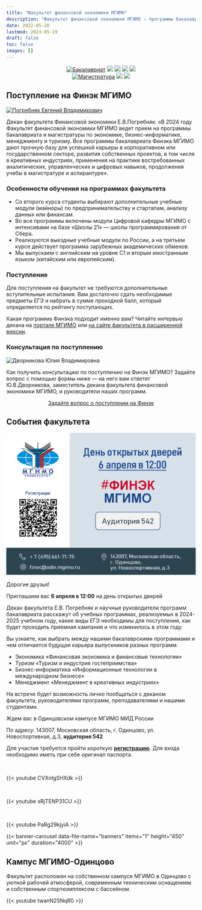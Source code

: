 ```yaml
---
title: "Факультет финансовой экономики МГИМО"
description: "Факультет финансовой экономики МГИМО — программы бакалавриата и магистратуры по экономике, бизнес-информатике и туризму на кампусе в Одинцово."
date: 2022-05-28
lastmod: 2023-05-19
draft: false
toc: false
images: []
---
```


[econ]: /program/undergrad/economics
[itmb]: /program/undergrad/itmb
[mgt]: /program/undergrad/management
[tourism]: /program/undergrad/tourism
[ai]: https://ai.mgimo.ru
[digital]: /program/masters/digital-finance

<!-- Перенаправить сюда digital finance. -->

[bac-badge]: https://img.shields.io/badge/-Бакалавриат-2892D7
[mag-badge]: https://img.shields.io/badge/-Магистратура-1EB3A1
[econ-badge]: https://img.shields.io/badge/Экономика-ФЭТ-2892D7
[mgt-badge]: https://img.shields.io/badge/Менеджмент-МКИ-2892D7
[bi-badge]: https://img.shields.io/badge/Бизнес--информатика-ИТМБ-2892D7
[t-badge]: https://img.shields.io/badge/Туризм-ТиГ-2892D7
[econ-badge-mag]: https://img.shields.io/badge/Экономика-Цифровые_финансы-1EB3A1
[bi-badge-mag]: https://img.shields.io/badge/Бизнес--информатика-Искусственный_интеллект-1EB3A1

<center>

[![Бакалавриат][bac-badge]](program/undergrad/)
[![][econ-badge]][econ]
[![][bi-badge]][itmb]
[![][mgt-badge]][mgt]
[![][t-badge]][tourism]  
[![Магистратура][mag-badge]](program/masters/)
[![][econ-badge-mag]][digital]
[![][bi-badge-mag]][ai]

</center>

## Поступление на Финэк МГИМО

<a href="https://mgimo.ru/people/pogrebnyak/" class="float-left mr-3 pt-2">
<img
    src="/images/person/epogrebnyak2.jpg"
    alt="Погребняк Евгений Владимирович"
    title="Погребняк Евгений Владимирович"
    class="rounded-photo"
/>
</a>

Декан факультета Финансовой экономики Е.В.Погребняк: «В 2024 году Факультет финансовой экономики МГИМО ведет прием на программы бакалавриата и магистратуры по экономике, бизнес-информатике, менеджменту и туризму. Все программы бакалавриата Финэка МГИМО дают прочную базу для успешной карьеры в корпоративном или государственном секторе, развития собственных проектов, в том числе в креативных индустриях, применения на практике востребованных аналитических, управленческих и цифровых навыков, продолжения учебы в магистратуре и аспирантуре».

### Особенности обучения на программах факультета

- Со второго курса студенты выбирают дополнительные учебные модули
(майноры) по предпринимательству и стартапам, анализу данных или
финансам.
- Во все программы включены модули Цифровой кафедры МГИМО с
интенсивами на базе «Школы 21» — школы программирования от
Сбера.
- Реализуются выездные учебные модули по России, а на третьем курсе
действует программа зарубежных академических обменов.
- Мы выпускаем с английским на уровне С1 и вторым иностранным
языком (китайским или европейским).

### Поступление

Для поступления на факультет не требуются дополнительные вступительные испытания. Вам достаточно сдать необходимые предметы ЕГЭ и набрать в сумме проходной балл, который определяется по рейтингу поступающих.

Какая программа Финэка подходит именно вам? Читайте интервью декана на [портале МГИМО](https://mgimo.ru/about/news/main/finec-2022/) или [на сайте факультета в расширенной версии](about/interview).

### Консультация по поступлению

<div class="float-left mr-3 pt-2">
<img
    src="/images/person/dvornikova2.jpg"
    alt="Дворникова Юлия Владимировна"
    title="Дворникова Юлия Владимировна"
    class="rounded-photo"
/>
</div>

Как получить консультацию по поступлению на Финэк МГИМО? Задайте вопрос с помощью формы ниже —
на него вам ответят Ю.В.Дворникова, заместитель декана факультета финансовой экономики МГИМО,
и руководители наших программ.

<div align="center">

<a class="btn btn-primary btn-lg px-4 mb-2"  href="https://forms.gle/tRBb3VAGNyV53uAv5" role="button">Задайте вопрос о поступлении на Финэк</a>

</div>

## События факультета

![](open_doors_day.png)

Дорогие друзья!

Приглашаем вас **6 апреля в 12:00** на день открытых дверей

Декан факультета Е.В. Погребняк и научные руководители программ бакалавриата расскажут об учебных программах, реализуемых в 2024-2025 учебном году, какие виды ЕГЭ необходимы для поступления, как будет проходить приемная кампания и что изменилось в этом году.

Вы узнаете, как выбрать между нашими бакалаврскими программами и чем отличается будущая карьера выпускников разных программ:

-	Экономика «Финансовая экономика и финансовые технологии»
-	Туризм «Туризм и индустрия гостеприимства»
-	Бизнес-информатика «Информационные технологии в международном бизнесе»
-	Менеджмент «Менеджмент в креативных индустриях»

На встрече будет возможность лично пообщаться с деканом факультета, руководителями программ, преподавателями и нашими студентами.

Ждем вас в Одинцовском кампусе МГИМО МИД России

По адресу: 143007, Московская область, г. Одинцово, 
ул. Новоспортивная, д.3, **аудитория 542**

Для участия требуется пройти короткую **[регистрацию](https://docs.google.com/forms/d/e/1FAIpQLSfhoS1Zw8kOGH2jVB42lQIVGew5nUZYib39q_MMA7xLQlqg4g/viewform)**. 
Для входа необходимо иметь при себе оригинал паспорта.


<p>&nbsp;</p>
{{< youtube CVXnIgSHXdk >}}

<p>&nbsp;</p>
{{< youtube xRjTENP31CU >}}

<p>&nbsp;</p>
{{< youtube PaRg29kjyiA >}}

<!-- Файлы:

/data/banners.yaml
/images/index-banners/*

-->

{{< banner-carousel data-file-name="banners" items="1" height="450" unit="px" duration="4000" >}}

## Кампус МГИМО-Одинцово

Факультет расположен на собственном кампусе МГИМО в Одинцово
с уютной рабочей атмосферой, современным техническим оснащением
и собственным спорткомплексом с бассейном.

{{< youtube twanN25NqR0 >}}
